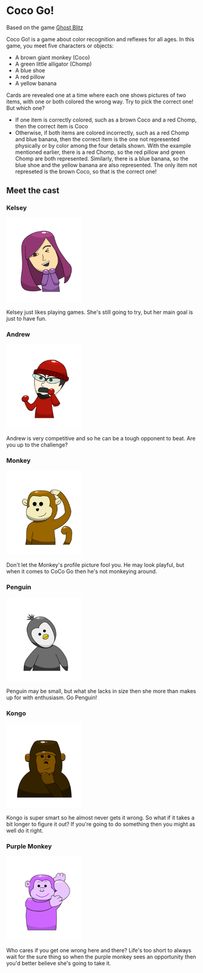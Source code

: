 # Coco Go!

Based on the game [Ghost Blitz](https://boardgamegeek.com/boardgame/83195/ghost-blitz)

Coco Go! is a game about color recognition and reflexes for all ages. In this game, you meet five characters or objects:
- A brown giant monkey (Coco)
- A green little alligator (Chomp)
- A blue shoe
- A red pillow
- A yellow banana

Cards are revealed one at a time where each one shows pictures of two items, with one or both colored the wrong way. Try to pick the correct one! But which one?

- If one item is correctly colored, such as a brown Coco and a red Chomp, then the correct item is Coco
- Otherwise, if both items are colored incorrectly, such as a red Chomp and blue banana, then the correct item is the one not represented physically or by color among the four details shown. With the example mentioned earlier, there is a red Chomp, so the red pillow and green Chomp are both represented. Similarly, there is a blue banana, so the blue shoe and the yellow banana are also represented.  The only item not represeted is the brown Coco, so that is the correct one!

## Meet the cast

### Kelsey

<img src="/CocoBlitz/Assets/Menu/Main/Main%20Page/Game%20Page/Portait/Kelsey%20Portrait.png" width="200"> 

Kelsey just likes playing games.  She's still going to try, but her main goal is just to have fun.

### Andrew

<img src="/CocoBlitz/Assets/Menu/Main/Main%20Page/Game%20Page/Portait/Andrew%20Portrait.png" width="200"> 

Andrew is very competitive and so he can be a tough opponent to beat.  Are you up to the challenge?

### Monkey

<img src="/CocoBlitz/Assets/Menu/Main/Main%20Page/Game%20Page/Portait/Monkey%20Portrait.png" width="200"> 

Don't let the Monkey's profile picture fool you.  He may look playful, but when it comes to CoCo Go then he's not monkeying around.

### Penguin

<img src="/CocoBlitz/Assets/Menu/Main/Main%20Page/Game%20Page/Portait/Penguin%20Portrait.png" width="200"> 

Penguin may be small, but what she lacks in size then she more than makes up for with enthusiasm.  Go Penguin!

### Kongo

<img src="/CocoBlitz/Assets/Menu/Main/Main%20Page/Game%20Page/Portait/Kongo%20Portrait.png" width="200"> 

Kongo is super smart so he almost never gets it wrong. So what if it takes a bit longer to figure it out? If you're going to do something then you might as well do it right.

### Purple Monkey

<img src="/CocoBlitz/Assets/Menu/Main/Main%20Page/Game%20Page/Portait/Purple%20Monkey%20Portrait.png" width="200"> 

Who cares if you get one wrong here and there?  Life's too short to always wait for the sure thing so when the purple monkey sees an opportunity then you'd better believe she's going to take it.
